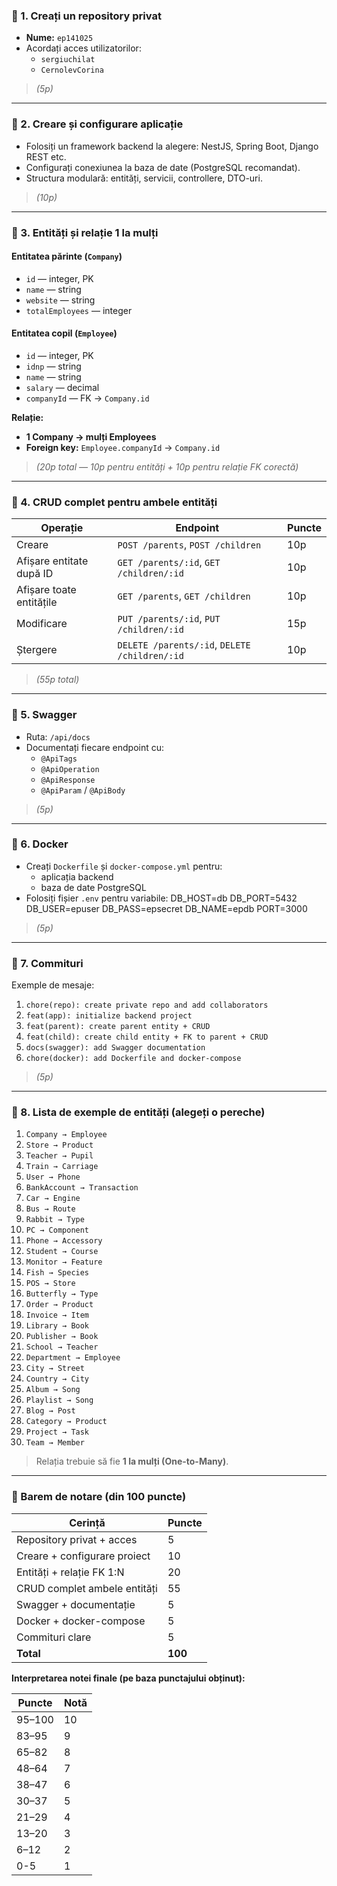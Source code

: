 ### 🔹 1. Creați un repository privat
- **Nume:** `ep141025`
- Acordați acces utilizatorilor:
    - `sergiuchilat`
    - `CernolevCorina`
> *(5p)*

---

### 🔹 2. Creare și configurare aplicație
- Folosiți un framework backend la alegere: NestJS, Spring Boot, Django REST etc.
- Configurați conexiunea la baza de date (PostgreSQL recomandat).
- Structura modulară: entități, servicii, controllere, DTO-uri.
> *(10p)*

---

### 🔹 3. Entități și relație 1 la mulți

#### Entitatea părinte (`Company`)
- `id` — integer, PK
- `name` — string
- `website` — string
- `totalEmployees` — integer

#### Entitatea copil (`Employee`)
- `id` — integer, PK
- `idnp` — string
- `name` — string
- `salary` — decimal
- `companyId` — FK → `Company.id`

**Relație:**
- **1 Company → mulți Employees**
- **Foreign key:** `Employee.companyId` → `Company.id`

> *(20p total — 10p pentru entități + 10p pentru relație FK corectă)*

---

### 🔹 4. CRUD complet pentru ambele entități

| Operație | Endpoint | Puncte |
|-----------|---------|--------|
| Creare | `POST /parents`, `POST /children` | 10p |
| Afișare entitate după ID | `GET /parents/:id`, `GET /children/:id` | 10p |
| Afișare toate entitățile | `GET /parents`, `GET /children` | 10p |
| Modificare | `PUT /parents/:id`, `PUT /children/:id` | 15p |
| Ștergere | `DELETE /parents/:id`, `DELETE /children/:id` | 10p |

> *(55p total)*

---

### 🔹 5. Swagger
- Ruta: `/api/docs`
- Documentați fiecare endpoint cu:
    - `@ApiTags`
    - `@ApiOperation`
    - `@ApiResponse`
    - `@ApiParam` / `@ApiBody`
> *(5p)*

---

### 🔹 6. Docker
- Creați `Dockerfile` și `docker-compose.yml` pentru:
    - aplicația backend
    - baza de date PostgreSQL
- Folosiți fișier `.env` pentru variabile:
  DB_HOST=db
  DB_PORT=5432
  DB_USER=epuser
  DB_PASS=epsecret
  DB_NAME=epdb
  PORT=3000

> *(5p)*

---

### 🔹 7. Commituri
Exemple de mesaje:
1. `chore(repo): create private repo and add collaborators`
2. `feat(app): initialize backend project`
3. `feat(parent): create parent entity + CRUD`
4. `feat(child): create child entity + FK to parent + CRUD`
5. `docs(swagger): add Swagger documentation`
6. `chore(docker): add Dockerfile and docker-compose`
> *(5p)*

---

### 🔹 8. Lista de exemple de entități (alegeți o pereche)

1. `Company → Employee`
2. `Store → Product`
3. `Teacher → Pupil`
4. `Train → Carriage`
5. `User → Phone`
6. `BankAccount → Transaction`
7. `Car → Engine`
8. `Bus → Route`
9. `Rabbit → Type`
10. `PC → Component`
11. `Phone → Accessory`
12. `Student → Course`
13. `Monitor → Feature`
14. `Fish → Species`
15. `POS → Store`
16. `Butterfly → Type`
17. `Order → Product`
18. `Invoice → Item`
19. `Library → Book`
20. `Publisher → Book`
21. `School → Teacher`
22. `Department → Employee`
23. `City → Street`
24. `Country → City`
25. `Album → Song`
26. `Playlist → Song`
27. `Blog → Post`
28. `Category → Product`
29. `Project → Task`
30. `Team → Member`

> Relația trebuie să fie **1 la mulți (One-to-Many)**.

---

### 🧮 Barem de notare (din 100 puncte)

| Cerință | Puncte |
|----------|--------|
| Repository privat + acces | 5 |
| Creare + configurare proiect | 10 |
| Entități + relație FK 1:N | 20 |
| CRUD complet ambele entități | 55 |
| Swagger + documentație | 5 |
| Docker + docker-compose | 5 |
| Commituri clare | 5 |
| **Total** | **100** |

**Interpretarea notei finale (pe baza punctajului obținut):**

| Puncte | Notă |
|--------|------|
| 95–100 | 10 |
| 83–95  | 9 |
| 65–82  | 8 |
| 48–64  | 7 |
| 38–47  | 6 |
| 30–37  | 5 |
| 21–29  | 4 |
| 13–20  | 3 |
| 6–12   | 2 |
| 0-5    | 1 |
